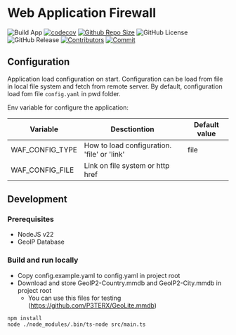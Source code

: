 # Web Application Firewall


![Build App](https://github.com/SomeBlackMagic/WebApplicationFirewall/actions/workflows/build.yaml/badge.svg)
[![codecov](https://codecov.io/gh/SomeBlackMagic/WebApplicationFirewall/graph/badge.svg?token=045DKMM46F)](https://codecov.io/gh/SomeBlackMagic/WebApplicationFirewall)
[![Github Repo Size](https://img.shields.io/github/repo-size/SomeBlackMagic/WebApplicationFirewall.svg)](https://github.com/SomeBlackMagic/WebApplicationFirewall)
![GitHub License](https://img.shields.io/github/license/SomeBlackMagic/WebApplicationFirewall)
![GitHub Release](https://img.shields.io/github/v/release/SomeBlackMagic/WebApplicationFirewall)
[![Contributors](https://img.shields.io/github/contributors/SomeBlackMagic/WebApplicationFirewall.svg)](https://github.com/SomeBlackMagic/WebApplicationFirewall/graphs/contributors)
[![Commit](https://img.shields.io/github/last-commit/SomeBlackMagic/WebApplicationFirewall.svg)](https://github.com/SomeBlackMagic/WebApplicationFirewall/commits/master)

## Configuration

Application load configuration on start.
Configuration can be load from file in local file system and fetch from remote server.
By default, configuration load fom file ```config.yaml``` in pwd folder.

Env variable for configure the application:

| Variable        | Desctiontion                                | Default value |
| --------------- |---------------------------------------------| ------------- |
| WAF_CONFIG_TYPE | How to load configuration. 'file' or 'link' | file          |
| WAF_CONFIG_FILE | Link on file system or http href            |               |



## Development
### Prerequisites
- NodeJS v22
- GeoIP Database

### Build and run locally
- Copy config.example.yaml to config.yaml in project root
- Download and store GeoIP2-Country.mmdb and GeoIP2-City.mmdb in project root
  - You can use this files for testing (https://github.com/P3TERX/GeoLite.mmdb)


```shell
npm install
node ./node_modules/.bin/ts-node src/main.ts
```
